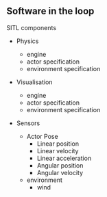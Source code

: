 
Software in the loop
--------------------

SITL components
   - Physics
      - engine
      - actor specification
      - environment specification

  - Visualisation
      - engine
      - actor specification
      - environment specification

   - Sensors
      - Actor Pose
         - Linear position
         - Linear velocity
         - Linear acceleration
         - Angular position
         - Angular velocity
       - environment
         - wind
      
      
      

   

 
